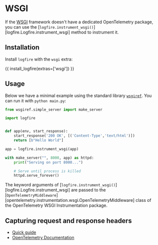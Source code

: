 # WSGI

If the [WSGI][wsgi] framework doesn't have a dedicated OpenTelemetry package, you can use the
[`logfire.instrument_wsgi()`][logfire.Logfire.instrument_wsgi] method to instrument it.

## Installation

Install `logfire` with the `wsgi` extra:

{{ install_logfire(extras=['wsgi']) }}

## Usage

Below we have a minimal example using the standard library [`wsgiref`][wsgiref]. You can run it with `python main.py`:

```py title="main.py"
from wsgiref.simple_server import make_server

import logfire


def app(env, start_response):
    start_response('200 OK', [('Content-Type','text/html')])
    return [b"Hello World"]

app = logfire.instrument_wsgi(app)

with make_server("", 8000, app) as httpd:
    print("Serving on port 8000...")

    # Serve until process is killed
    httpd.serve_forever()
```

The keyword arguments of [`logfire.instrument_wsgi()`][logfire.Logfire.instrument_wsgi] are passed to the
[`OpenTelemetryMiddleware`][opentelemetry.instrumentation.wsgi.OpenTelemetryMiddleware] class of
the OpenTelemetry WSGI Instrumentation package.


## Capturing request and response headers
<!-- note that this section is duplicated for different frameworks but with slightly different links -->

- [Quick guide](use-cases/web-frameworks.md#capturing-http-server-request-and-response-headers)
- [OpenTelemetry Documentation](https://opentelemetry-python-contrib.readthedocs.io/en/latest/instrumentation/wsgi/wsgi.html#capture-http-request-and-response-headers)

[wsgi]: https://wsgi.readthedocs.io/en/latest/
[wsgiref]: https://docs.python.org/3/library/wsgiref.html
